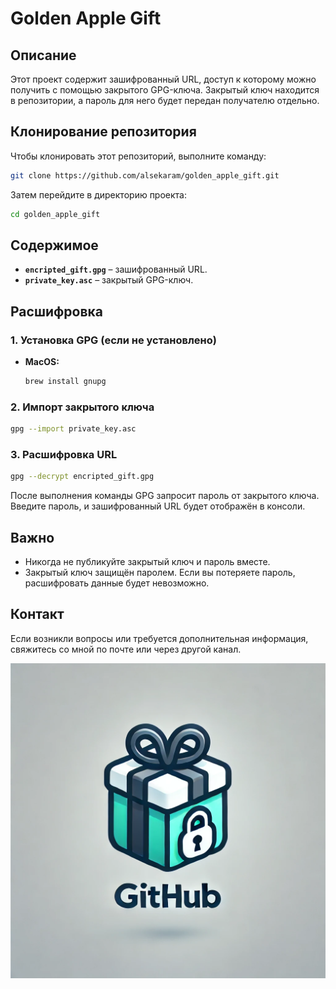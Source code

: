 # Golden Apple Gift

## Описание
Этот проект содержит зашифрованный URL, доступ к которому можно получить с помощью закрытого GPG-ключа. Закрытый ключ находится в репозитории, а пароль для него будет передан получателю отдельно.

## Клонирование репозитория

Чтобы клонировать этот репозиторий, выполните команду:
```bash
git clone https://github.com/alsekaram/golden_apple_gift.git
```

Затем перейдите в директорию проекта:
```bash
cd golden_apple_gift
```

## Содержимое
- **`encripted_gift.gpg`** – зашифрованный URL.
- **`private_key.asc`** – закрытый GPG-ключ.

## Расшифровка

### 1. Установка GPG (если не установлено)
- **MacOS:**
  ```bash
  brew install gnupg
  ```

### 2. Импорт закрытого ключа
```bash
gpg --import private_key.asc
```

### 3. Расшифровка URL
```bash
gpg --decrypt encripted_gift.gpg
```

После выполнения команды GPG запросит пароль от закрытого ключа. Введите пароль, и зашифрованный URL будет отображён в консоли.

## Важно
- Никогда не публикуйте закрытый ключ и пароль вместе.
- Закрытый ключ защищён паролем. Если вы потеряете пароль, расшифровать данные будет невозможно.

## Контакт
Если возникли вопросы или требуется дополнительная информация, свяжитесь со мной по почте или через другой канал.

![Golden Apple Gift](github_logo.png)



